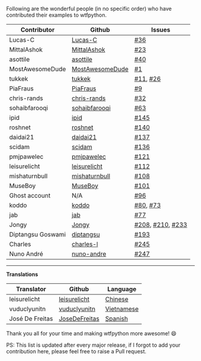 Following are the wonderful people (in no specific order) who have contributed their examples to wtfpython.

| Contributor | Github | Issues |
|-------------|--------|--------|
| Lucas-C | [Lucas-C](https://github.com/Lucas-C) | [#36](https://github.com/satwikkansal/wtfpython/issues/36) |
| MittalAshok | [MittalAshok](https://github.com/MittalAshok) | [#23](https://github.com/satwikkansal/wtfpython/issues/23) |
| asottile | [asottile](https://github.com/asottile) | [#40](https://github.com/satwikkansal/wtfpython/issues/40) |
| MostAwesomeDude | [MostAwesomeDude](https://github.com/MostAwesomeDude) | [#1](https://github.com/satwikkansal/wtfpython/issues/1) |
| tukkek | [tukkek](https://github.com/tukkek) | [#11](https://github.com/satwikkansal/wtfpython/issues/11), [#26](https://github.com/satwikkansal/wtfpython/issues/26) |
| PiaFraus | [PiaFraus](https://github.com/PiaFraus) | [#9](https://github.com/satwikkansal/wtfpython/issues/9) |
| chris-rands | [chris-rands](https://github.com/chris-rands) | [#32](https://github.com/satwikkansal/wtfpython/issues/32) |
| sohaibfarooqi | [sohaibfarooqi](https://github.com/sohaibfarooqi) | [#63](https://github.com/satwikkansal/wtfpython/issues/63) |
| ipid | [ipid](https://github.com/ipid) | [#145](https://github.com/satwikkansal/wtfpython/issues/145) |
| roshnet | [roshnet](https://github.com/roshnet) | [#140](https://github.com/satwikkansal/wtfpython/issues/140) |
| daidai21 | [daidai21](https://github.com/daidai21) | [#137](https://github.com/satwikkansal/wtfpython/issues/137) |
| scidam | [scidam](https://github.com/scidam) | [#136](https://github.com/satwikkansal/wtfpython/issues/136) |
| pmjpawelec | [pmjpawelec](https://github.com/pmjpawelec) | [#121](https://github.com/satwikkansal/wtfpython/issues/121) |
| leisurelicht | [leisurelicht](https://github.com/leisurelicht) | [#112](https://github.com/satwikkansal/wtfpython/issues/112) |
| mishaturnbull | [mishaturnbull](https://github.com/mishaturnbull) | [#108](https://github.com/satwikkansal/wtfpython/issues/108) |
| MuseBoy | [MuseBoy](https://github.com/MuseBoy) | [#101](https://github.com/satwikkansal/wtfpython/issues/101) |
| Ghost account | N/A | [#96](https://github.com/satwikkansal/wtfpython/issues/96)
| koddo | [koddo](https://github.com/koddo) | [#80](https://github.com/satwikkansal/wtfpython/issues/80), [#73](https://github.com/satwikkansal/wtfpython/issues/73) |
| jab | [jab](https://github.com/jab) | [#77](https://github.com/satwikkansal/wtfpython/issues/77) |
| Jongy | [Jongy](https://github.com/Jongy) | [#208](https://github.com/satwikkansal/wtfpython/issues/208), [#210](https://github.com/satwikkansal/wtfpython/issues/210), [#233](https://github.com/satwikkansal/wtfpython/issues/233) |
| Diptangsu Goswami | [diptangsu](https://github.com/diptangsu) | [#193](https://github.com/satwikkansal/wtfpython/issues/193) |
| Charles | [charles-l](https://github.com/charles-l)  | [#245](https://github.com/satwikkansal/wtfpython/issues/245)
| Nuno André | [nuno-andre](https://github.com/nuno-andre) | [#247](https://github.com/satwikkansal/wtfpython/issues/245) 
---

**Translations**

| Translator | Github | Language |
|-------------|--------|--------|
| leisurelicht | [leisurelicht](https://github.com/leisurelicht) | [Chinese](https://github.com/leisurelicht/wtfpython-cn) |
| vuduclyunitn | [vuduclyunitn](https://github.com/vuduclyunitn) | [Vietnamese](https://github.com/vuduclyunitn/wtfptyhon-vi) |
| José De Freitas | [JoseDeFreitas](https://github.com/JoseDeFreitas) | [Spanish](https://github.com/JoseDeFreitas/wtfpython-es) |


Thank you all for your time and making wtfpython more awesome! :smile:

PS: This list is updated after every major release, if I forgot to add your contribution here, please feel free to raise a Pull request.
